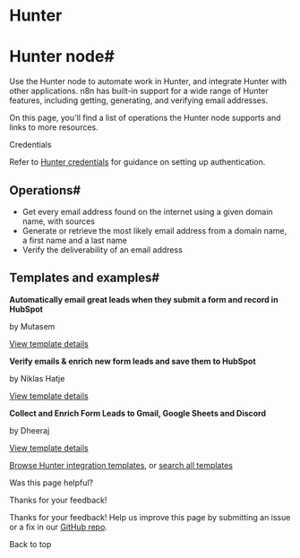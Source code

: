 # Hunter

[ ](https://github.com/n8n-io/n8n-docs/edit/main/docs/integrations/builtin/app-nodes/n8n-nodes-base.hunter.md "Edit this page")

# Hunter node#

Use the Hunter node to automate work in Hunter, and integrate Hunter with other applications. n8n has built-in support for a wide range of Hunter features, including getting, generating, and verifying email addresses. 

On this page, you'll find a list of operations the Hunter node supports and links to more resources.

Credentials

Refer to [Hunter credentials](../../credentials/hunter/) for guidance on setting up authentication. 

## Operations#

  * Get every email address found on the internet using a given domain name, with sources
  * Generate or retrieve the most likely email address from a domain name, a first name and a last name
  * Verify the deliverability of an email address



## Templates and examples#

**Automatically email great leads when they submit a form and record in HubSpot**

by Mutasem

[View template details](https://n8n.io/workflows/2122-automatically-email-great-leads-when-they-submit-a-form-and-record-in-hubspot/)

**Verify emails & enrich new form leads and save them to HubSpot**

by Niklas Hatje

[View template details](https://n8n.io/workflows/2116-verify-emails-and-enrich-new-form-leads-and-save-them-to-hubspot/)

**Collect and Enrich Form Leads to Gmail, Google Sheets and Discord**

by Dheeraj

[View template details](https://n8n.io/workflows/2103-collect-and-enrich-form-leads-to-gmail-google-sheets-and-discord/)

[Browse Hunter integration templates](https://n8n.io/integrations/hunter/), or [search all templates](https://n8n.io/workflows/)

Was this page helpful? 

Thanks for your feedback! 

Thanks for your feedback! Help us improve this page by submitting an issue or a fix in our [GitHub repo](https://github.com/n8n-io/n8n-docs). 

Back to top 
